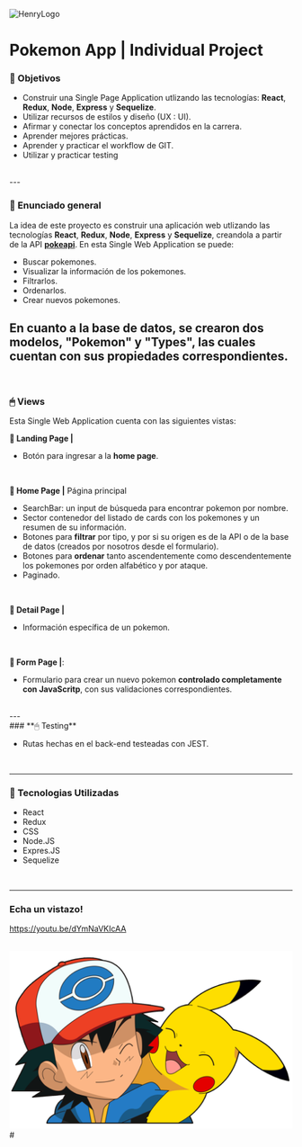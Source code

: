 ![HenryLogo](https://d31uz8lwfmyn8g.cloudfront.net/Assets/logo-henry-white-lg.png)

# Pokemon App | Individual Project
### **📌 Objetivos**

-  Construir una Single Page Application utlizando las tecnologías: **React**, **Redux**, **Node**, **Express** y **Sequelize**.
-  Utilizar recursos de estilos y diseño (UX : UI).
-  Afirmar y conectar los conceptos aprendidos en la carrera.
-  Aprender mejores prácticas.
-  Aprender y practicar el workflow de GIT.
-  Utilizar y practicar testing

<br />
---

### **📖 Enunciado general**

La idea de este proyecto es construir una aplicación web utlizando las tecnologías **React**, **Redux**, **Node**, **Express** y **Sequelize**, creandola a partir de la API [**pokeapi**](https://pokeapi.co/). En esta Single Web Application se puede:

-  Buscar pokemones.
-  Visualizar la información de los pokemones.
-  Filtrarlos.
-  Ordenarlos.
-  Crear nuevos pokemones.

En cuanto a la base de datos, se crearon dos modelos, "Pokemon" y "Types", las cuales cuentan con sus propiedades correspondientes.
---
<br />

### **🖱 Views**

Esta Single Web Application cuenta con las siguientes vistas:

**📍 Landing Page |** 

-  Botón para ingresar a la **home page**.

<br />

**📍 Home Page |** Página principal

-  SearchBar: un input de búsqueda para encontrar pokemon por nombre. 
-  Sector contenedor del listado de cards con los pokemones y un resumen de su información. 
-  Botones para **filtrar** por tipo, y por si su origen es de la API o de la base de datos (creados por nosotros desde el formulario).
-  Botones para **ordenar** tanto ascendentemente como descendentemente los pokemones por orden alfabético y por ataque.
-  Paginado.

<br />

**📍 Detail Page |** 
- Información específica de un pokemon.

<br />

**📍 Form Page |**: 
- Formulario para crear un nuevo pokemon **controlado completamente con JavaScritp**, con sus validaciones correspondientes. 
<br />
---
<br />
### **🖱 Testing**

-  Rutas hechas en el back-end testeadas con JEST.

<br />

---
### **📌 Tecnologias Utilizadas**
- React
- Redux
- CSS
- Node.JS
- Expres.JS
- Sequelize
<br />

---
### **Echa un vistazo!**

https://youtu.be/dYmNaVKIcAA
<br />
<br />



<img src="./pokemon.png" alt="" />
#
